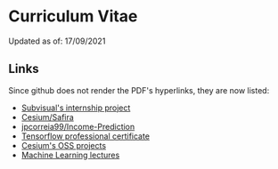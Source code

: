 # Curriculum Vitae

Updated as of: 17/09/2021


## Links

Since github does not render the PDF's hyperlinks, they are now listed:
- [Subvisual's internship project](https://github.com/cooperativa-tech/bookclub)
- [Cesium/Safira](https://github.com/cesium/safira)
- [jpcorreia99/Income-Prediction](https://github.com/jpcorreia99/Income-prediction)
- [Tensorflow professional certificate](https://www.coursera.org/account/accomplishments/specialization/certificate/8RTSQPTAUUMG)
- [Cesium's OSS projects](https://github.com/cesium)
- [Machine Learning lectures](https://www.youtube.com/playlist?list=PLadvWyx_6w6UTXvesiz4YLaElwSHCv3_c)
